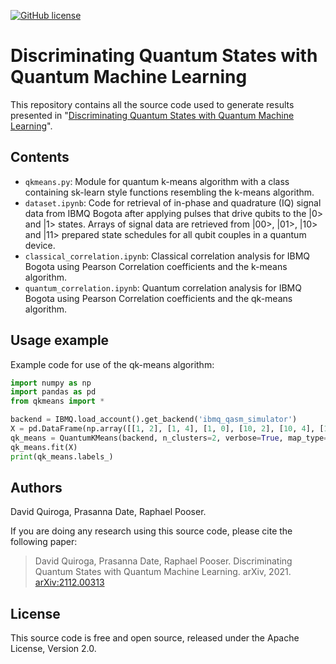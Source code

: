 [![GitHub license](https://img.shields.io/github/license/Raijeku/discriminating-quantum-states)](https://github.com/Raijeku/discriminating-quantum-states/blob/main/LICENSE)


# Discriminating Quantum States with Quantum Machine Learning

This repository contains all the source code used to generate results presented in "[Discriminating Quantum States with Quantum Machine Learning](https://qce.quantum.ieee.org/posters-program/#ps14)".

## Contents

* ``qkmeans.py``: Module for quantum k-means algorithm with a class containing sk-learn style functions resembling the k-means algorithm.
* ``dataset.ipynb``: Code for retrieval of in-phase and quadrature (IQ) signal data from IBMQ Bogota after applying pulses that drive qubits to the |0> and |1> states. Arrays of signal data are retrieved from |00>, |01>, |10> and |11> prepared state schedules for all qubit couples in a quantum device.
* ``classical_correlation.ipynb``: Classical correlation analysis for IBMQ Bogota using Pearson Correlation coefficients and the k-means algorithm.
* ``quantum_correlation.ipynb``: Quantum correlation analysis for IBMQ Bogota using Pearson Correlation coefficients and the qk-means algorithm.

## Usage example
   
Example code for use of the qk-means algorithm:

```python
import numpy as np
import pandas as pd
from qkmeans import *

backend = IBMQ.load_account().get_backend('ibmq_qasm_simulator')
X = pd.DataFrame(np.array([[1, 2], [1, 4], [1, 0], [10, 2], [10, 4], [10, 0]]))
qk_means = QuantumKMeans(backend, n_clusters=2, verbose=True, map_type='angle')
qk_means.fit(X)
print(qk_means.labels_) 
```

## Authors

David Quiroga, Prasanna Date, Raphael Pooser.

If you are doing any research using this source code, please cite the following paper:

> David Quiroga, Prasanna Date, Raphael Pooser. Discriminating Quantum States with Quantum Machine Learning. arXiv, 2021. [arXiv:2112.00313](https://arxiv.org/abs/2112.00313)
      
## License

This source code is free and open source, released under the Apache License, Version 2.0.
   
